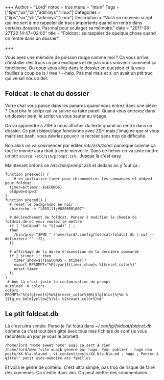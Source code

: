 +++
Author = "Lord"
notoc = true
menu = "main"
Tags = ["tips","ux","cli","adminys","linux"]
Categories = ["tips","ux","cli","adminys","linux"]
Description = "Voilà un nouveau script qui me sert à me rappeler de trucs importants quand on rentre dans certains dossiers. Pas mal pour soulager sa mémoire."
date = "2017-08-27T20:14:47+02:00"
title = "Foldcat : se rappeler de quelque chose quand on rentre dans un dossier"

+++

Vous avez une mémoire de poisson rouge comme moi ? Ça vous arrive d'installer des trucs un peu exotiques et de pas vous souvenir comment ça fonctionne. Du coup vous allez dans le dossier en question et là vous fouillez à coup de ls / tree / --help. Pas mal mais et si on avait un ptit truc qui venait nous aider.

## Foldcat : le chat du dossier

Votre chat vous passe dans les panards quand vous entrez dans une pièce ? Ouai bha le script qui va suivre va faire pareil. Quand vous entrerez dans un dossier bam, le script va vous sauter au visage.

On va apprendre à ZSH à nous afficher du texte quand on rentre dans un dossier. Ce petit bidouillage fonctionne avec ZSH mais j'imagine que si vous maîtrisez bash, vous devriez pouvoir le recréer sans trop de difficulté.

Bon alors on va commencer par éditer */etc/zsh/zshrc* parceque comme ça tout le monde aura droit à cette merveille. Dans ce fichier on va juste mettre un ptit ```source /etc/zsh/prompt.zsh``` . Jusque là c'est easy.

Maintenant créons ce */etc/zsh/prompt.zsh* et dedans on y fout ça :
```
function preexec() {
	# on initialise timer pour chronométrer les commandes et oldpwd pour foldcat
  timer=${timer:-$SECONDS}
  oldpwd=$(pwd)
}
function precmd() {
  # reset le background en noir
  /bin/echo -e "\033]11;#080808\007"

  # déclenchement de foldcat. Penser à modifier le chemin de foldcat.db où vous voulez le mettre
  if [ "$oldpwd" != "$(pwd)" ] ;
  then
    /bin/grep "$PWD " /home/lord/.config/foldcat/foldcat.db | cut --delimiter='"' -f2;
  fi

  # affichage de la durée d'execution de la dernière commande
  if [ $timer ]; then
    timer_show=$(($SECONDS - $timer))
    export RPROMPT="%F{cyan}${timer_show}s %{$reset_color%}"
    unset timer
  fi
}
 # bon là c'est juste la customisation du prompt
autoload -U colors
colors
PROMPT="%{$fg[red]%}%n%{$reset_color%}@%{$fg[blue]%}%m %{$fg_no_bold[yellow]%}%1~ %{$reset_color%}%#"
```

## Le ptit foldcat.db

Là c'est ultra simple. Perso je l'ai foutu dans *~/.config/foldcat/foldcat.db* comme ça c'est tout bien gitté avec tous mes fichiers de conf (je vous raconterai un jour je vous le promet).
```
/home/lord "Home sweet home" ouai ça sert à rien
/home/lord/www "site ouaib géneré par hugo. Pour publier : hugo new posts/XX-bla-bla.md ; vi content/posts/XX-bla-bla.md ; hugo ; Penser à gitter" petit aide-mémoire des familles
```
Et voilà le genre de contenu. C'est ultra simple, pas trop de risque de faire des conneries. Ça s'édite dans vim. On peut mettre des commentaires.

